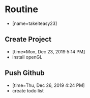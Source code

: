 # Routine
+ [name=takeiteasy23]

## Create Project
+ [time=Mon, Dec 23, 2019 5:14 PM]
+ install openGL

## Push Github
+ [time=Thu, Dec 26, 2019 4:24 PM]
+ create todo list